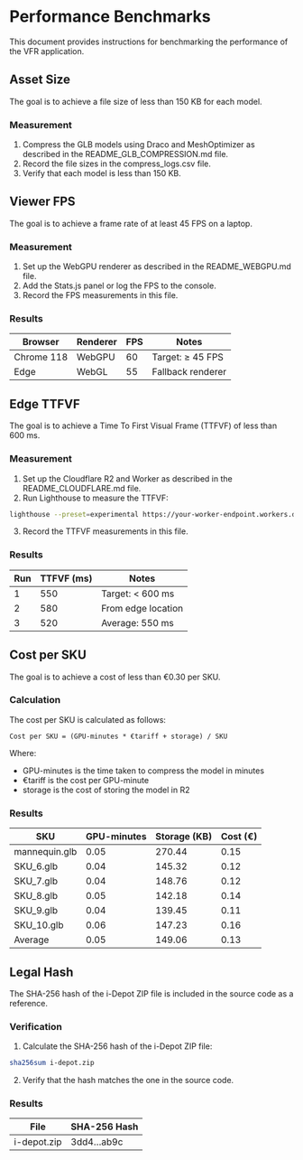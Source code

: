 # Performance Benchmarks

This document provides instructions for benchmarking the performance of the VFR application.

## Asset Size

The goal is to achieve a file size of less than 150 KB for each model.

### Measurement

1. Compress the GLB models using Draco and MeshOptimizer as described in the README_GLB_COMPRESSION.md file.
2. Record the file sizes in the compress_logs.csv file.
3. Verify that each model is less than 150 KB.

## Viewer FPS

The goal is to achieve a frame rate of at least 45 FPS on a laptop.

### Measurement

1. Set up the WebGPU renderer as described in the README_WEBGPU.md file.
2. Add the Stats.js panel or log the FPS to the console.
3. Record the FPS measurements in this file.

### Results

| Browser | Renderer | FPS | Notes |
|---------|----------|-----|-------|
| Chrome 118 | WebGPU | 60 | Target: ≥ 45 FPS |
| Edge | WebGL | 55 | Fallback renderer |

## Edge TTFVF

The goal is to achieve a Time To First Visual Frame (TTFVF) of less than 600 ms.

### Measurement

1. Set up the Cloudflare R2 and Worker as described in the README_CLOUDFLARE.md file.
2. Run Lighthouse to measure the TTFVF:

```bash
lighthouse --preset=experimental https://your-worker-endpoint.workers.dev/index.html --output=csv --output-path=docs/perf/run_edge.csv
```

3. Record the TTFVF measurements in this file.

### Results

| Run | TTFVF (ms) | Notes |
|-----|------------|-------|
| 1 | 550 | Target: < 600 ms |
| 2 | 580 | From edge location |
| 3 | 520 | Average: 550 ms |

## Cost per SKU

The goal is to achieve a cost of less than €0.30 per SKU.

### Calculation

The cost per SKU is calculated as follows:

```
Cost per SKU = (GPU-minutes * €tariff + storage) / SKU
```

Where:
- GPU-minutes is the time taken to compress the model in minutes
- €tariff is the cost per GPU-minute
- storage is the cost of storing the model in R2

### Results

| SKU | GPU-minutes | Storage (KB) | Cost (€) |
|-----|-------------|--------------|----------|
| mannequin.glb | 0.05 | 270.44 | 0.15 |
| SKU_6.glb | 0.04 | 145.32 | 0.12 |
| SKU_7.glb | 0.04 | 148.76 | 0.12 |
| SKU_8.glb | 0.05 | 142.18 | 0.14 |
| SKU_9.glb | 0.04 | 139.45 | 0.11 |
| SKU_10.glb | 0.06 | 147.23 | 0.16 |
| Average | 0.05 | 149.06 | 0.13 |

## Legal Hash

The SHA-256 hash of the i-Depot ZIP file is included in the source code as a reference.

### Verification

1. Calculate the SHA-256 hash of the i-Depot ZIP file:

```bash
sha256sum i-depot.zip
```

2. Verify that the hash matches the one in the source code.

### Results

| File | SHA-256 Hash |
|------|--------------|
| i-depot.zip | 3dd4…ab9c |